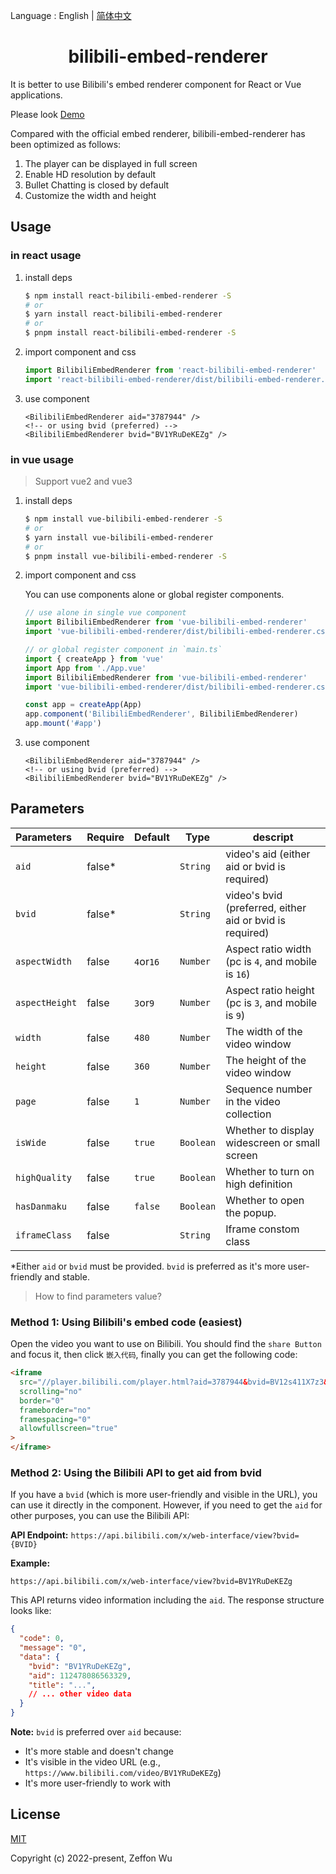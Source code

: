 Language : English | [简体中文](./README-zh-CN.md)

<h1 align="center">bilibili-embed-renderer</h1>

It is better to use Bilibili's embed renderer component for React or Vue applications.

Please look [Demo](https://zeffon.github.io/bilibili-embed-renderer/)

Compared with the official embed renderer, bilibili-embed-renderer has been optimized as follows:

1. The player can be displayed in full screen
2. Enable HD resolution by default
3. Bullet Chatting is closed by default
4. Customize the width and height

## Usage

### in react usage

1. install deps

   ```sh
   $ npm install react-bilibili-embed-renderer -S
   # or
   $ yarn install react-bilibili-embed-renderer
   # or
   $ pnpm install react-bilibili-embed-renderer -S
   ```

2. import component and css

   ```ts
   import BilibiliEmbedRenderer from 'react-bilibili-embed-renderer'
   import 'react-bilibili-embed-renderer/dist/bilibili-embed-renderer.css'
   ```

3. use component

   ```tsx
   <BilibiliEmbedRenderer aid="3787944" />
   <!-- or using bvid (preferred) -->
   <BilibiliEmbedRenderer bvid="BV1YRuDeKEZg" />
   ```

### in vue usage

> Support vue2 and vue3

1. install deps

   ```sh
   $ npm install vue-bilibili-embed-renderer -S
   # or
   $ yarn install vue-bilibili-embed-renderer
   # or
   $ pnpm install vue-bilibili-embed-renderer -S
   ```

2. import component and css

   You can use components alone or global register components.

   ```ts
   // use alone in single vue component
   import BilibiliEmbedRenderer from 'vue-bilibili-embed-renderer'
   import 'vue-bilibili-embed-renderer/dist/bilibili-embed-renderer.css'

   // or global register component in `main.ts`
   import { createApp } from 'vue'
   import App from './App.vue'
   import BilibiliEmbedRenderer from 'vue-bilibili-embed-renderer'
   import 'vue-bilibili-embed-renderer/dist/bilibili-embed-renderer.css'

   const app = createApp(App)
   app.component('BilibiliEmbedRenderer', BilibiliEmbedRenderer)
   app.mount('#app')
   ```

3. use component

   ```tsx
   <BilibiliEmbedRenderer aid="3787944" />
   <!-- or using bvid (preferred) -->
   <BilibiliEmbedRenderer bvid="BV1YRuDeKEZg" />
   ```

## Parameters

| Parameters     | Require | Default   | Type      | descript                                           |
| :------------- | ------- | --------- | --------- | -------------------------------------------------- |
| `aid`          | false*  |           | `String`  | video's aid (either aid or bvid is required)       |
| `bvid`         | false*  |           | `String`  | video's bvid (preferred, either aid or bvid is required) |
| `aspectWidth`  | false   | `4`or`16` | `Number`  | Aspect ratio width (pc is `4`, and mobile is `16`) |
| `aspectHeight` | false   | `3`or`9`  | `Number`  | Aspect ratio height (pc is `3`, and mobile is `9`) |
| `width`        | false   | `480`     | `Number`  | The width of the video window                      |
| `height`       | false   | `360`     | `Number`  | The height of the video window                     |
| `page`         | false   | `1`       | `Number`  | Sequence number in the video collection            |
| `isWide`       | false   | `true`    | `Boolean` | Whether to display widescreen or small screen      |
| `highQuality`  | false   | `true`    | `Boolean` | Whether to turn on high definition                 |
| `hasDanmaku`   | false   | `false`   | `Boolean` | Whether to open the popup.                         |
| `iframeClass`  | false   |           | `String`  | Iframe constom class                               |

*Either `aid` or `bvid` must be provided. `bvid` is preferred as it's more user-friendly and stable.

> How to find parameters value?

### Method 1: Using Bilibili's embed code (easiest)
Open the video you want to use on Bilibili. You should find the `share Button` and focus it, then click `嵌入代码`, finally you can get the following code:

```html
<iframe
  src="//player.bilibili.com/player.html?aid=3787944&bvid=BV12s411X7z3&cid=6078845&page=1"
  scrolling="no"
  border="0"
  frameborder="no"
  framespacing="0"
  allowfullscreen="true"
>
</iframe>
```

### Method 2: Using the Bilibili API to get aid from bvid
If you have a `bvid` (which is more user-friendly and visible in the URL), you can use it directly in the component. However, if you need to get the `aid` for other purposes, you can use the Bilibili API:

**API Endpoint:** `https://api.bilibili.com/x/web-interface/view?bvid={BVID}`

**Example:**
```
https://api.bilibili.com/x/web-interface/view?bvid=BV1YRuDeKEZg
```

This API returns video information including the `aid`. The response structure looks like:
```json
{
  "code": 0,
  "message": "0",
  "data": {
    "bvid": "BV1YRuDeKEZg",
    "aid": 112478086563329,
    "title": "...",
    // ... other video data
  }
}
```

**Note:** `bvid` is preferred over `aid` because:
- It's more stable and doesn't change
- It's visible in the video URL (e.g., `https://www.bilibili.com/video/BV1YRuDeKEZg`)
- It's more user-friendly to work with

## License

[MIT](https://opensource.org/licenses/MIT)

Copyright (c) 2022-present, Zeffon Wu
